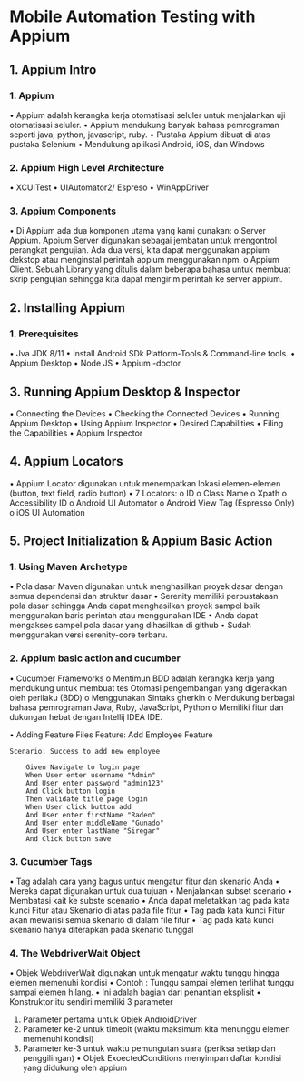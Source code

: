 # Mobile Automation Testing with Appium

## 1. Appium Intro
### 1. Appium
•	Appium adalah kerangka kerja otomatisasi seluler untuk menjalankan uji otomatisasi seluler.
•	Appium mendukung banyak bahasa pemrograman seperti java, python, javascript, ruby.
•	Pustaka Appium dibuat di atas pustaka Selenium
•	Mendukung aplikasi Android, iOS, dan Windows

### 2. Appium High Level Architecture
•	XCUITest
•	UIAutomator2/ Espreso
•	WinAppDriver

### 3. Appium Components
•	Di Appium ada dua komponen utama yang kami gunakan:
o	Server Appium. Appium Server digunakan sebagai jembatan untuk mengontrol perangkat pengujian. Ada dua versi, kita dapat menggunakan appium dekstop atau menginstal perintah appium menggunakan npm.
o	Appium Client. Sebuah Library yang ditulis dalam beberapa bahasa untuk membuat skrip pengujian sehingga kita dapat mengirim perintah ke server appium.

## 2. Installing Appium
### 1. Prerequisites
•	Jva JDK 8/11
•	Install Android SDk Platform-Tools & Command-line tools.
•	Appium Desktop
•	Node JS
•	Appium -doctor

## 3. Running Appium Desktop & Inspector
•	Connecting the Devices
•	Checking the Connected Devices
•	Running Appium Desktop
•	Using Appium Inspector
•	Desired Capabilities
•	Filing the Capabilities
•	Appium Inspector

## 4. Appium Locators
•	Appium Locator digunakan untuk menempatkan lokasi elemen-elemen (button, text field, radio button)
•	7 Locators:
o	ID
o	Class Name
o	Xpath
o	Accessibility ID
o	Android UI Automator
o	Android View Tag (Espresso Only)
o	iOS UI Automation

## 5. Project Initialization & Appium Basic Action
### 1. Using Maven Archetype
•	Pola dasar Maven digunakan untuk menghasilkan proyek dasar dengan semua dependensi dan struktur dasar
•	Serenity memiliki perpustakaan pola dasar sehingga Anda dapat menghasilkan proyek sampel baik menggunakan baris perintah atau menggunakan IDE
•	Anda dapat mengakses sampel pola dasar yang dihasilkan di github
•	Sudah menggunakan versi serenity-core terbaru.

### 2. Appium basic action and cucumber
•	Cucumber Frameworks
o	Mentimun BDD adalah kerangka kerja yang mendukung untuk membuat tes Otomasi pengembangan yang digerakkan oleh perilaku (BDD)
o	Menggunakan Sintaks gherkin
o	Mendukung berbagai bahasa pemrograman Java, Ruby, JavaScript, Python
o	Memiliki fitur dan dukungan hebat dengan Intellij IDEA IDE.

•	Adding Feature Files
Feature: Add Employee Feature

    Scenario: Success to add new employee

        Given Navigate to login page
        When User enter username "Admin"
        And User enter password "admin123"
        And Click button login
        Then validate title page login
        When User click button add
        And User enter firstName "Raden"
        And User enter middleName "Gunado"
        And User enter lastName "Siregar"
        And Click button save

### 3. Cucumber Tags
•	Tag adalah cara yang bagus untuk mengatur fitur dan skenario Anda
•	Mereka dapat digunakan untuk dua tujuan
•	Menjalankan subset scenario
•	Membatasi kait ke subste scenario
•	Anda dapat meletakkan tag pada kata kunci Fitur atau Skenario di atas pada file fitur
•	Tag pada kata kunci Fitur akan mewarisi semua skenario di dalam file fitur
•	Tag pada kata kunci skenario hanya diterapkan pada skenario tunggal

### 4. The WebdriverWait Object
•	Objek WebdriverWait digunakan untuk mengatur waktu tunggu hingga elemen memenuhi kondisi
•	Contoh : Tunggu sampai elemen terlihat tunggu sampai elemen hilang.
•	Ini adalah bagian dari penantian eksplisit
•	Konstruktor itu sendiri memiliki 3 parameter
1.	Parameter pertama untuk Objek AndroidDriver
2.	Parameter ke-2 untuk timeoit (waktu maksimum kita menunggu elemen memenuhi kondisi)
3.	Parameter ke-3 untuk waktu pemungutan suara (periksa setiap dan penggilingan)
•	Objek ExoectedConditions menyimpan daftar kondisi yang didukung oleh appium